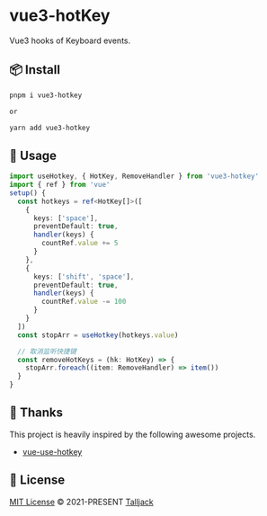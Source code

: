 # vue3-hotKey
Vue3 hooks of Keyboard events.

## 📦 Install

```bash
pnpm i vue3-hotkey

or

yarn add vue3-hotkey
```

## 🦄 Usage
```ts
import useHotkey, { HotKey, RemoveHandler } from 'vue3-hotkey'
import { ref } from 'vue'
setup() {
  const hotkeys = ref<HotKey[]>([
    {
      keys: ['space'],
      preventDefault: true,
      handler(keys) {
        countRef.value += 5
      }
    },
    {
      keys: ['shift', 'space'],
      preventDefault: true,
      handler(keys) {
        countRef.value -= 100
      }
    }
  ])
  const stopArr = useHotkey(hotkeys.value)

  // 取消监听快捷键
  const removeHotKeys = (hk: HotKey) => {
    stopArr.foreach((item: RemoveHandler) => item())
  }
}
```

## 🌸 Thanks
This project is heavily inspired by the following awesome projects.

- [vue-use-hotkey](https://github.com/XiNiHa/vue-use-hotkey)

## 📄 License

[MIT License](https://github.com/Talljack/vue3-hotKey/blob/main/LICENSE) © 2021-PRESENT [Talljack](https://github.com/Talljack)
